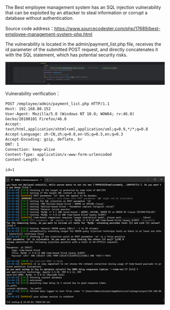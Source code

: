 

The Best employee management system has an SQL injection vulnerability that can be exploited by an attacker to steal information or corrupt a database without authentication.





Source code address：https://www.sourcecodester.com/php/17689/best-employee-management-system-php.html



The vulnerability is located in the admin/payment_list.php file, receives the id parameter of the submitted POST request, and directly concatenates it with the SQL statement, which has potential security risks.

![image-20250314145657220](images/image-20250314145657220.png)



Vulnerability verification：

```
POST /employee/admin/payment_list.php HTTP/1.1
Host: 192.168.80.152
User-Agent: Mozilla/5.0 (Windows NT 10.0; WOW64; rv:46.0) Gecko/20100101 Firefox/46.0
Accept: text/html,application/xhtml+xml,application/xml;q=0.9,*/*;q=0.8
Accept-Language: zh-CN,zh;q=0.8,en-US;q=0.5,en;q=0.3
Accept-Encoding: gzip, deflate, br
DNT: 1
Connection: keep-alive
Content-Type: application/x-www-form-urlencoded
Content-Length: 4

id=1
```

![image-20250314145607245](images/image-20250314145607245.png)



































